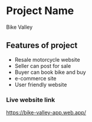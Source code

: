 # Project Name

Bike Valley

## Features of project

- Resale motorcycle website
- Seller can post for sale
- Buyer can book bike and buy
- e-commerce site
- User friendly website

### Live website link

https://bike-valley-app.web.app/
